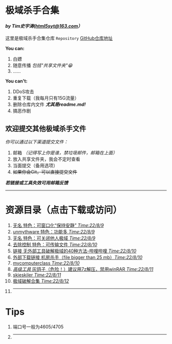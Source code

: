 # 极域杀手合集 
#### *by Tim史宇涛(html5syt@163.com）*
这里是极域杀手合集仓库 `Repository` 
[GitHub仓库地址](https://github.com/html5syt/kill-mythware)

**You can:**

  1. 白嫖
  2. 随意传播 *包括"共享文件夹"😁*
  3. ......

**You can't:**

  1. DDoS攻击
  2. 重复下载（我每月只有15G流量）
  3. 删除仓库内文件 ***尤其是readme.md!***
  4. 搞恶作剧

## 欢迎提交其他极域杀手文件
*你可以通过以下渠道提交文件：*
  1. 邮箱 *（记得写上你是谁，禁垃圾邮件，邮箱在上面）*
  2. 放入共享文件夹，我会不定时查看
  3. 当面提交（备用选项）
  4. ~~如果你会Git，可以直接提交文件~~

***若链接或工具失效可用邮箱反馈***
- - -

# 资源目录（点击下载或访问）
  1. [无名 特色：可窗口化“保持安静” *Time:22/8/9*](https://html5syt.github.io/kill-mythware/22-8-9可窗口化安静.zip)
  2. [unmythware 特色：功能多 *Time:22/8/9*](https://html5syt.github.io/kill-mythware/22-8-9功能多unmythware.zip)
  3. [无名 特色：可关闭他人极域 *Time:22/8/9*](https://html5syt.github.io/kill-mythware/22-8-9-可关闭他人极域.exe)
  4. [去除控制 特色：可传输文件 *Time:22/8/10*](https://html5syt.github.io/kill-mythware/22-8-10可传输文件-去除控制.zip)
  5. [链接 无外部工具破解极域的40种方法-哔哩哔哩 *Time:22/8/10*](https://www.bilibili.com/video/BV1vS4y177xn)
  6. [外部下载链接 机房杀手（file bigger than 25 mb）*Time:22/8/10*](https://wwo.lanzouy.com/iXzkNynf3oj)
  7. [mycomputerclass *Time:22/8/10*](https://html5syt.github.io/kill-mythware/22-8-10mycomputerclass.exe)
  8. [*高级工具* 灰鸽子（危险！）建议用7z解压，禁用winRAR *Time:22/8/11*](https://html5syt.github.io/kill-mythware/22-8-11高级工具灰鸽子（危！）密码163.com.zip)
  9. [skieskiler *Time:22/8/11*](https://html5syt.github.io/kill-mythware/22-8-11skieskiler.zip)
  10. [极域破解合集 *Time:22/8/12*](https://html5syt.github.io/kill-mythware/22-8-12极域破解合集.exe)
  11. ---

# Tips
  1. 端口号一般为4605/4705
  2. ---
